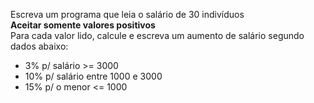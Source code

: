 Escreva um programa que leia o salário de 30 indivíduos</br>
<b>Aceitar somente valores positivos</b></br>
Para cada valor lido, calcule e escreva um aumento de salário segundo dados abaixo:</br>

- 3% p/ salário >= 3000
- 10% p/ salário entre 1000 e 3000
- 15% p/ o menor <= 1000
